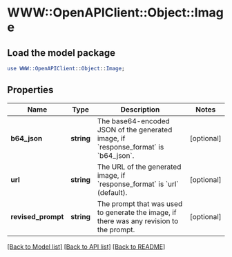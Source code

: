 # WWW::OpenAPIClient::Object::Image

## Load the model package
```perl
use WWW::OpenAPIClient::Object::Image;
```

## Properties
Name | Type | Description | Notes
------------ | ------------- | ------------- | -------------
**b64_json** | **string** | The base64-encoded JSON of the generated image, if &#x60;response_format&#x60; is &#x60;b64_json&#x60;. | [optional] 
**url** | **string** | The URL of the generated image, if &#x60;response_format&#x60; is &#x60;url&#x60; (default). | [optional] 
**revised_prompt** | **string** | The prompt that was used to generate the image, if there was any revision to the prompt. | [optional] 

[[Back to Model list]](../README.md#documentation-for-models) [[Back to API list]](../README.md#documentation-for-api-endpoints) [[Back to README]](../README.md)


